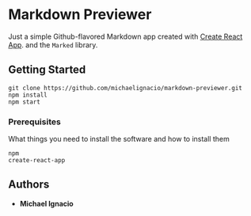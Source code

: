 # Markdown Previewer

Just a simple Github-flavored Markdown app created with [Create React App](https://github.com/facebookincubator/create-react-app). and the `Marked` library.

## Getting Started

```
git clone https://github.com/michaelignacio/markdown-previewer.git
npm install
npm start
```

### Prerequisites

What things you need to install the software and how to install them

```
npm
create-react-app
```

## Authors

* **Michael Ignacio** 

